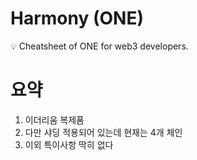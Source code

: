 # Harmony (ONE)

<aside>
💡 Cheatsheet of ONE for web3 developers.

</aside>

# 요약

1. 이더리움 복제품
2. 다만 샤딩 적용되어 있는데 현재는 4개 체인
3. 이외 특이사항 딱히 없다
